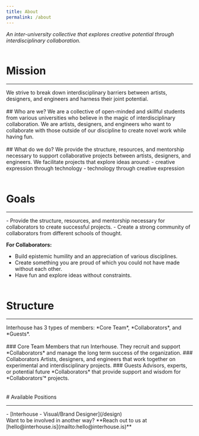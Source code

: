 ```yaml
---
title: About
permalink: /about
---
```


*An inter-university collective that explores creative potential through interdisciplinary collaboration.*
<br/><br/>
# Mission
<hr/>
We strive to break down interdisciplinary barriers between artists, designers, and engineers and harness their joint potential.
<br/><br/>
## Who are we?
We are a collective of open-minded and skillful students from various universities who believe in the magic of interdisciplinary collaboration. We are artists, designers, and engineers who want to collaborate with those outside of our discipline to create novel work while having fun. 
<br/><br/>
## What do we do?
We provide the structure, resources, and mentorship necessary to support collaborative projects between artists, designers, and engineers. We facilitate projects that explore ideas around:
- creative expression through technology
- technology through creative expression
<br/><br/>

# Goals
<hr/>
- Provide the structure, resources, and mentorship necessary for collaborators to create successful projects.
- Create a strong community of collaborators from different schools of thought.

**For Collaborators:**
- Build epistemic humility and an appreciation of various disciplines.
- Create something you are proud of which you could not have made without each other.
- Have fun and explore ideas without constraints.
<br/><br/>

# Structure
<hr/>
Interhouse has 3 types of members: *Core Team*, *Collaborators*, and *Guests*.
<br/><br/>
### Core Team
Members that run Interhouse. They recruit and support *Collaborators* and manage the long term success of the organization.
### Collaborators
Artists, designers, and engineers that work together on experimental and interdisciplinary projects.
### Guests
Advisors, experts, or potential future *Collaborators* that provide support and wisdom for *Collaborators’* projects.
<br/><br/><br/>
# Available Positions
<hr/>
- [Interhouse - Visual/Brand Designer](/design)

<br/>
Want to be involved in another way? **Reach out to us at [hello@interhouse.is](mailto:hello@interhouse.is)**